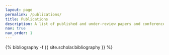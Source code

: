 ```yaml
---
layout: page
permalink: /publications/
title: Publications
description: A list of published and under-review papers and conference proceedings.
nav: true
nav_order: 1
---
```

<!-- _pages/publications.md -->
<div class="publications">

{% bibliography -f {{ site.scholar.bibliography }} %}

</div>
